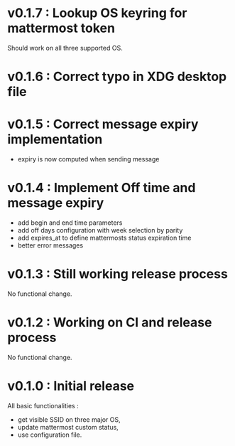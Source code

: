 
# v0.1.7 : Lookup OS keyring for mattermost token

Should work on all three supported OS.

# v0.1.6 : Correct typo in XDG desktop file

# v0.1.5 : Correct message expiry implementation

- expiry is now computed when sending message

# v0.1.4 : Implement Off time and message expiry

- add begin and end time parameters
- add off days configuration with week selection by parity
- add expires_at to define mattermosts status expiration time
- better error messages

# v0.1.3 : Still working release process

No functional change.

# v0.1.2 : Working on CI and release process
No functional change.

# v0.1.0 : Initial release
All basic functionalities :
- get visible SSID on three major OS,
- update mattermost custom status,
- use configuration file.
